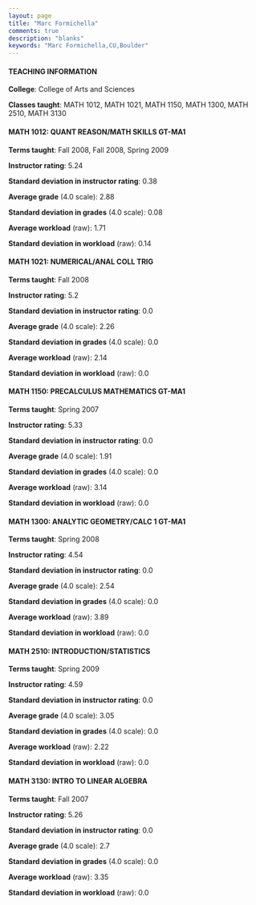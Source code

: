 ```yaml
---
layout: page
title: "Marc Formichella" 
comments: true
description: "blanks"
keywords: "Marc Formichella,CU,Boulder"
---
```

<head>
<script src="https://ajax.googleapis.com/ajax/libs/jquery/2.1.3/jquery.min.js"></script>
<script src="https://dl.dropboxusercontent.com/s/pc42nxpaw1ea4o9/highcharts.js?dl=0"></script>
<!-- <script src="../assets/js/highcharts.js"></script> -->
<style type="text/css">@font-face {
	font-family: "Bebas Neue";
	src: url(https://www.filehosting.org/file/details/544349/BebasNeue Regular.otf) format("opentype");
	}
	h1.Bebas { 
		font-family: "Bebas Neue", Verdana, Tahoma;
	}
</style>
</head>
	   
#### TEACHING INFORMATION

**College**: College of Arts and Sciences

**Classes taught**: MATH 1012, MATH 1021, MATH 1150, MATH 1300, MATH 2510, MATH 3130

#### MATH 1012: QUANT REASON/MATH SKILLS GT-MA1

**Terms taught**: Fall 2008, Fall 2008, Spring 2009

**Instructor rating**: 5.24

**Standard deviation in instructor rating**: 0.38

**Average grade** (4.0 scale): 2.88

**Standard deviation in grades** (4.0 scale): 0.08

**Average workload** (raw): 1.71

**Standard deviation in workload** (raw): 0.14

#### MATH 1021: NUMERICAL/ANAL COLL TRIG

**Terms taught**: Fall 2008

**Instructor rating**: 5.2

**Standard deviation in instructor rating**: 0.0

**Average grade** (4.0 scale): 2.26

**Standard deviation in grades** (4.0 scale): 0.0

**Average workload** (raw): 2.14

**Standard deviation in workload** (raw): 0.0

#### MATH 1150: PRECALCULUS MATHEMATICS GT-MA1

**Terms taught**: Spring 2007

**Instructor rating**: 5.33

**Standard deviation in instructor rating**: 0.0

**Average grade** (4.0 scale): 1.91

**Standard deviation in grades** (4.0 scale): 0.0

**Average workload** (raw): 3.14

**Standard deviation in workload** (raw): 0.0

#### MATH 1300: ANALYTIC GEOMETRY/CALC 1 GT-MA1

**Terms taught**: Spring 2008

**Instructor rating**: 4.54

**Standard deviation in instructor rating**: 0.0

**Average grade** (4.0 scale): 2.54

**Standard deviation in grades** (4.0 scale): 0.0

**Average workload** (raw): 3.89

**Standard deviation in workload** (raw): 0.0

#### MATH 2510: INTRODUCTION/STATISTICS

**Terms taught**: Spring 2009

**Instructor rating**: 4.59

**Standard deviation in instructor rating**: 0.0

**Average grade** (4.0 scale): 3.05

**Standard deviation in grades** (4.0 scale): 0.0

**Average workload** (raw): 2.22

**Standard deviation in workload** (raw): 0.0

#### MATH 3130: INTRO TO LINEAR ALGEBRA

**Terms taught**: Fall 2007

**Instructor rating**: 5.26

**Standard deviation in instructor rating**: 0.0

**Average grade** (4.0 scale): 2.7

**Standard deviation in grades** (4.0 scale): 0.0

**Average workload** (raw): 3.35

**Standard deviation in workload** (raw): 0.0

